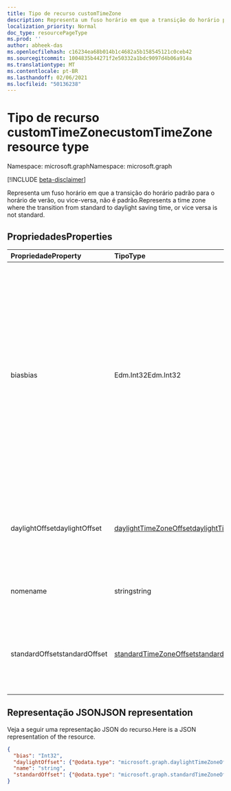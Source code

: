 ```yaml
---
title: Tipo de recurso customTimeZone
description: Representa um fuso horário em que a transição do horário padrão para o horário de verão, ou vice-versa, não é padrão.
localization_priority: Normal
doc_type: resourcePageType
ms.prod: ''
author: abheek-das
ms.openlocfilehash: c16234ea68b014b1c4682a5b158545121c0ceb42
ms.sourcegitcommit: 1004835b44271f2e50332a1bdc9097d4b06a914a
ms.translationtype: MT
ms.contentlocale: pt-BR
ms.lasthandoff: 02/06/2021
ms.locfileid: "50136238"
---
```

# <a name="customtimezone-resource-type"></a><span data-ttu-id="454ce-103">Tipo de recurso customTimeZone</span><span class="sxs-lookup"><span data-stu-id="454ce-103">customTimeZone resource type</span></span>

<span data-ttu-id="454ce-104">Namespace: microsoft.graph</span><span class="sxs-lookup"><span data-stu-id="454ce-104">Namespace: microsoft.graph</span></span>

[!INCLUDE [beta-disclaimer](../../includes/beta-disclaimer.md)]

<span data-ttu-id="454ce-105">Representa um fuso horário em que a transição do horário padrão para o horário de verão, ou vice-versa, não é padrão.</span><span class="sxs-lookup"><span data-stu-id="454ce-105">Represents a time zone where the transition from standard to daylight saving time, or vice versa is not standard.</span></span>


## <a name="properties"></a><span data-ttu-id="454ce-106">Propriedades</span><span class="sxs-lookup"><span data-stu-id="454ce-106">Properties</span></span>
| <span data-ttu-id="454ce-107">Propriedade</span><span class="sxs-lookup"><span data-stu-id="454ce-107">Property</span></span>     | <span data-ttu-id="454ce-108">Tipo</span><span class="sxs-lookup"><span data-stu-id="454ce-108">Type</span></span>   |<span data-ttu-id="454ce-109">Descrição</span><span class="sxs-lookup"><span data-stu-id="454ce-109">Description</span></span>|
|:---------------|:--------|:----------|
| <span data-ttu-id="454ce-110">bias</span><span class="sxs-lookup"><span data-stu-id="454ce-110">bias</span></span> | <span data-ttu-id="454ce-111">Edm.Int32</span><span class="sxs-lookup"><span data-stu-id="454ce-111">Edm.Int32</span></span> | <span data-ttu-id="454ce-112">A diferença de tempo em relação ao fuso horário UTC (Tempo Universal Coordenado).</span><span class="sxs-lookup"><span data-stu-id="454ce-112">The time offset of the time zone from Coordinated Universal Time (UTC).</span></span> <span data-ttu-id="454ce-113">Este valor está em minutos.</span><span class="sxs-lookup"><span data-stu-id="454ce-113">This value is in minutes.</span></span> <span data-ttu-id="454ce-114">Os fusos horários que estão adiantados em relação ao UTC têm uma diferença de tempo positiva, enquanto os atrasados têm uma diferença de tempo negativa.</span><span class="sxs-lookup"><span data-stu-id="454ce-114">Time zones that are ahead of UTC have a positive offset; time zones that are behind UTC have a negative offset.</span></span>|
| <span data-ttu-id="454ce-115">daylightOffset</span><span class="sxs-lookup"><span data-stu-id="454ce-115">daylightOffset</span></span> | [<span data-ttu-id="454ce-116">daylightTimeZoneOffset</span><span class="sxs-lookup"><span data-stu-id="454ce-116">daylightTimeZoneOffset</span></span>](daylighttimezoneoffset.md) | <span data-ttu-id="454ce-117">Especifica quando o fuso horário muda do horário padrão para o horário de verão.</span><span class="sxs-lookup"><span data-stu-id="454ce-117">Specifies when the time zone switches from standard time to daylight saving time.</span></span> |
| <span data-ttu-id="454ce-118">nome</span><span class="sxs-lookup"><span data-stu-id="454ce-118">name</span></span> | <span data-ttu-id="454ce-119">string</span><span class="sxs-lookup"><span data-stu-id="454ce-119">string</span></span> | <span data-ttu-id="454ce-120">O nome do fuso horário personalizado.</span><span class="sxs-lookup"><span data-stu-id="454ce-120">The name of the custom time zone.</span></span> |
| <span data-ttu-id="454ce-121">standardOffset</span><span class="sxs-lookup"><span data-stu-id="454ce-121">standardOffset</span></span> | [<span data-ttu-id="454ce-122">standardTimeZoneOffset</span><span class="sxs-lookup"><span data-stu-id="454ce-122">standardTimeZoneOffset</span></span>](standardtimezoneoffset.md) | <span data-ttu-id="454ce-123">Especifica quando o fuso horário muda do horário de verão para o horário padrão.</span><span class="sxs-lookup"><span data-stu-id="454ce-123">Specifies when the time zone switches from daylight saving time to standard time.</span></span> |


## <a name="json-representation"></a><span data-ttu-id="454ce-124">Representação JSON</span><span class="sxs-lookup"><span data-stu-id="454ce-124">JSON representation</span></span>

<span data-ttu-id="454ce-125">Veja a seguir uma representação JSON do recurso.</span><span class="sxs-lookup"><span data-stu-id="454ce-125">Here is a JSON representation of the resource.</span></span>

<!-- {
  "blockType": "resource",
  "optionalProperties": [

  ],
  "@odata.type": "microsoft.graph.customTimeZone"
}-->

```json
{
  "bias": "Int32",
  "daylightOffset": {"@odata.type": "microsoft.graph.daylightTimeZoneOffset"},
  "name": "string",
  "standardOffset": {"@odata.type": "microsoft.graph.standardTimeZoneOffset"}
}

```

<!-- uuid: 8fcb5dbc-d5aa-4681-8e31-b001d5168d79
2015-10-25 14:57:30 UTC -->
<!--
{
  "type": "#page.annotation",
  "description": "customTimeZone resource",
  "keywords": "",
  "section": "documentation",
  "tocPath": "",
  "suppressions": []
}
-->


